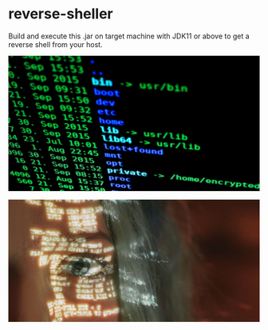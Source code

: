 # reverse-sheller

Build and execute this .jar on target machine with JDK11 or above to get a reverse shell from your host.

![Reverse shell terminal picture](imgs/reverse-shell-picture.jpg)


![README ending picture](imgs/readme-ending-picture.jpg)